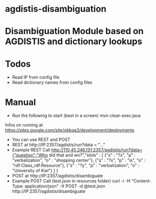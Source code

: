 # agdistis-disambiguation
Disambiguation Module based on AGDISTIS and dictionary lookups
====

Todos
=====
* Read IP from config file
* Read dictionary names from config files

Manual
======
- Run the following to start (best in a screen)
mvn clean exec:java

Infos on running at https://sites.google.com/site/okbqa3/development/deployments
- You can use REST and POST
- REST at http://IP:2357/agdistis/run?data = "…"
- Example REST Call
http://110.45.246.131:2357/agdistis/run?data={"question":"Who did that and wo?","slots" : [ {"s" : "?x", "p" : "verbalization", "o" : "shopping center"}, {"s" : "?x", "p" : "is", "o" : "rdf:Class_rdf:Resource"}, {"s" : "?y", "p" : "verbalization", "o" : "University of Kiel"} ] }
- POST at http://IP:2357/agdistis/disambiguate
- Example POST Call (test.json in resources folder)
curl -i -H "Content-Type: application/json" -X POST -d @test.json http://IP:2357/agdistis/disambiguate

